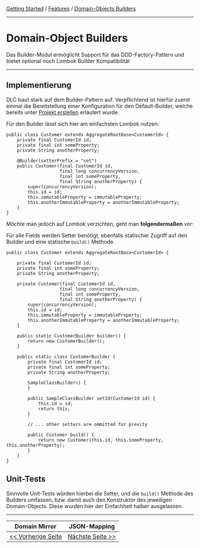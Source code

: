 [Getting Started](../index.md) / [Features](../features.md) / [Domain-Objects Builders](domainobject_builders.md)

---

# Domain-Object Builders

Das Builder-Modul ermöglicht Support für das DDD-Factory-Pattern und bietet optional
noch Lombok Builder Kompatibilität

---

## Implementierung
DLC baut stark auf dem Builder-Pattern auf. Verpflichtend ist hierfür zuerst einmal die Bereitstellung einer 
Konfiguration für den Default-Builder, welche bereits unter 
[Projekt erstellen](../configuration.md#DomainObjectBuilderProvider) erläutert wurde.

Für den Builder lässt sich hier am einfachsten Lombok nutzen:
```
public class Customer extends AggregateRootBase<CustomerId> {
    private final CustomerId id;
    private final int someProperty;
    private String anotherProperty;
    
    @Builder(setterPrefix = "set")
    public Customer(final CustomerId id,
                    final long concurrencyVersion,
                    final int someProperty,
                    final String anotherProperty) {
        super(concurrencyVersion);
        this.id = id;
        this.immutableProperty = immutableProperty;
        this.anotherImmutableProperty = anotherImmutableProperty;
    }
}
```

Möchte man jedoch auf Lombok verzichten, geht man **folgendermaßen** vor:

Für alle Fields werden Setter benötigt, ebenfalls statischer Zugriff
auf den Builder und eine statische `build()` Methode.

```
public class Customer extends AggregateRootBase<CustomerId> {

    private final CustomerId id;
    private final int someProperty;
    private String anotherProperty;

    private Customer(final CustomerId id,
                    final long concurrencyVersion,
                    final int someProperty,
                    final String anotherProperty) {
        super(concurrencyVersion);
        this.id = id;
        this.immutableProperty = immutableProperty;
        this.anotherImmutableProperty = anotherImmutableProperty;
    }

    public static CustomerBuilder builder() {
        return new CustomerBuilder();
    }

    public static class CustomerBuilder {
        private final CustomerId id;
        private final int someProperty;
        private String anotherProperty;

        SampleClassBuilder() {
        }

        public SampleClassBuilder setId(CustomerId id) {
            this.id = id;
            return this;
        }

        // ... other setters are ommitted for previty

        public Customer build() {
            return new Customer(this.id, this.someProperty, this.anotherProperty);
        }
    }
}
```

## Unit-Tests
Sinnvolle Unit-Tests würden hierbei die Setter, und die `build()` Methode des Builders umfassen,
bzw. damit auch den Konstruktor des jeweiligen Domain-Objects. 
Diese wurden hier der Einfachheit halber ausgelassen.

---

|            **Domain Mirror**             |           **JSON-Mapping**            |
|:----------------------------------------:|:-------------------------------------:|
| [<< Vorherige Seite](./domain_mirror.md) | [Nächste Seite >>](./json_mapping.md) |
